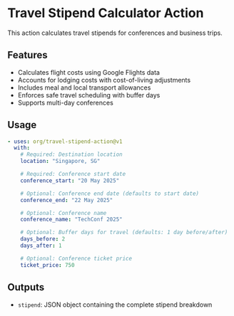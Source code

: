 # Travel Stipend Calculator Action

This action calculates travel stipends for conferences and business trips.

## Features

- Calculates flight costs using Google Flights data
- Accounts for lodging costs with cost-of-living adjustments
- Includes meal and local transport allowances
- Enforces safe travel scheduling with buffer days
- Supports multi-day conferences

## Usage

```yaml
- uses: org/travel-stipend-action@v1
  with:
    # Required: Destination location
    location: "Singapore, SG"

    # Required: Conference start date
    conference_start: "20 May 2025"

    # Optional: Conference end date (defaults to start date)
    conference_end: "22 May 2025"

    # Optional: Conference name
    conference_name: "TechConf 2025"

    # Optional: Buffer days for travel (defaults: 1 day before/after)
    days_before: 2
    days_after: 1

    # Optional: Conference ticket price
    ticket_price: 750
```

## Outputs

- `stipend`: JSON object containing the complete stipend breakdown